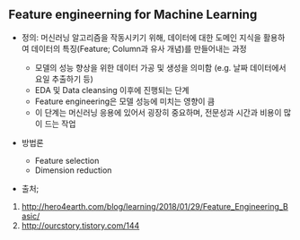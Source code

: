 Feature engineerning for Machine Learning 
------------------------------------------

+ 정의: 머신러닝 알고리즘을 작동시키기 위해, 데이터에 대한 도메인 지식을 활용하여 데이터의 특징(Feature; Column과 유사 개념)를 만들어내는 과정
  + 모델의 성능 향상을 위한 데이터 가공 및 생성을 의미함 (e.g. 날짜 데이터에서 요일 추출하기 등) 
  + EDA 및 Data cleansing 이후에 진행되는 단계 
  + Feature engineering은 모델 성능에 미치는 영향이 큼
  + 이 단계는 머신러닝 응용에 있어서 굉장히 중요하며, 전문성과 시간과 비용이 많이 드는 작업
 
+ 방법론 
  + Feature selection
  + Dimension reduction

+ 출처; 
1. http://hero4earth.com/blog/learning/2018/01/29/Feature_Engineering_Basic/
2. http://ourcstory.tistory.com/144
